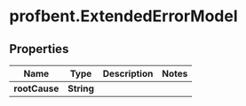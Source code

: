 # profbent.ExtendedErrorModel

## Properties
Name | Type | Description | Notes
------------ | ------------- | ------------- | -------------
**rootCause** | **String** |  | 
